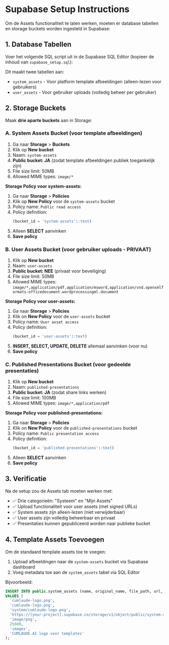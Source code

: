 # Supabase Setup Instructions

Om de Assets functionaliteit te laten werken, moeten er database tabellen en storage buckets worden ingesteld in Supabase:

## 1. Database Tabellen

Voer het volgende SQL script uit in de Supabase SQL Editor (kopieer de inhoud van `supabase_setup.sql`):

Dit maakt twee tabellen aan:
- `system_assets` - Voor platform template afbeeldingen (alleen-lezen voor gebruikers)
- `user_assets` - Voor gebruiker uploads (volledig beheer per gebruiker)

## 2. Storage Buckets

Maak **drie aparte buckets** aan in Storage:

### A. System Assets Bucket (voor template afbeeldingen)

1. Ga naar **Storage** > **Buckets**
2. Klik op **New bucket**
3. Naam: `system-assets`
4. **Public bucket: JA** (zodat template afbeeldingen publiek toegankelijk zijn)
5. File size limit: 50MB
6. Allowed MIME types: `image/*`

**Storage Policy voor system-assets:**
1. Ga naar **Storage** > **Policies**  
2. Klik op **New Policy** voor de `system-assets` bucket
3. Policy name: `Public read access`
4. Policy definition:
   ```sql
   (bucket_id = 'system-assets'::text)
   ```
5. Alleen **SELECT** aanvinken
6. **Save policy**

### B. User Assets Bucket (voor gebruiker uploads - PRIVAAT)

1. Klik op **New bucket**
2. Naam: `user-assets`
3. **Public bucket: NEE** (privaat voor beveiliging)
4. File size limit: 50MB
5. Allowed MIME types: `image/*,application/pdf,application/msword,application/vnd.openxmlformats-officedocument.wordprocessingml.document`

**Storage Policy voor user-assets:**
1. Ga naar **Storage** > **Policies**
2. Klik on **New Policy** voor de `user-assets` bucket  
3. Policy name: `User asset access`
4. Policy definition:
   ```sql
   (bucket_id = 'user-assets'::text)
   ```
5. **INSERT, SELECT, UPDATE, DELETE** allemaal aanvinken (voor nu)
6. **Save policy**

### C. Published Presentations Bucket (voor gedeelde presentaties)

1. Klik op **New bucket**
2. Naam: `published-presentations`
3. **Public bucket: JA** (zodat share links werken)
4. File size limit: 100MB
5. Allowed MIME types: `image/*,application/pdf`

**Storage Policy voor published-presentations:**
1. Ga naar **Storage** > **Policies**
2. Klik on **New Policy** voor de `published-presentations` bucket  
3. Policy name: `Public presentation access`
4. Policy definition:
   ```sql
   (bucket_id = 'published-presentations'::text)
   ```
5. Alleen **SELECT** aanvinken
6. **Save policy**

## 3. Verificatie

Na de setup zou de Assets tab moeten werken met:
- ✅ Drie categorieën: "Systeem" en "Mijn Assets"  
- ✅ Upload functionaliteit voor user assets (met signed URLs)
- ✅ System assets zijn alleen-lezen (niet verwijderbaar)
- ✅ User assets zijn volledig beheerbaar en privaat
- ✅ Presentaties kunnen gepubliceerd worden naar publieke bucket

## 4. Template Assets Toevoegen

Om de standaard template assets toe te voegen:
1. Upload afbeeldingen naar de `system-assets` bucket via Supabase dashboard
2. Voeg metadata toe aan de `system_assets` tabel via SQL Editor

Bijvoorbeeld:
```sql
INSERT INTO public.system_assets (name, original_name, file_path, url, type, size, category, description)
VALUES (
  'cumlaude-logo.png',
  'cumlaude-logo.png', 
  'system/cumlaude-logo.png',
  'https://[your-project].supabase.co/storage/v1/object/public/system-assets/system/cumlaude-logo.png',
  'image/png',
  25600,
  'images',
  'CUMLAUDE.AI logo voor templates'
);
```